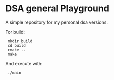 # DSA general Playground

A simple repository for my personal dsa versions.

For build:

     mkdir build
     cd build
     cmake ..
     make
     
And execute with:

     ./main
